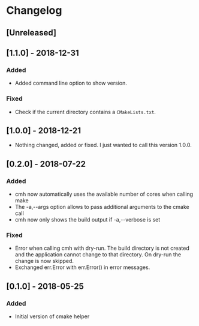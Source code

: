 # Changelog

## [Unreleased]

## [1.1.0] - 2018-12-31

### Added

* Added command line option to show version.

### Fixed

* Check if the current directory contains a `CMakeLists.txt`.

## [1.0.0] - 2018-12-21

* Nothing changed, added or fixed. I just wanted to call this version 1.0.0.

## [0.2.0] - 2018-07-22

### Added

* cmh now automatically uses the available number of cores when calling make
* The -a,--args option allows to pass additional arguments to the cmake call
* cmh now only shows the build output if -a,--verbose is set

### Fixed

* Error when calling cmh with dry-run. The build directory is not created and the
  application cannot change to that directory. On dry-run the change is now
  skipped.
* Exchanged err.Error with err.Error() in error messages.

## [0.1.0] - 2018-05-25

### Added

* Initial version of cmake helper

